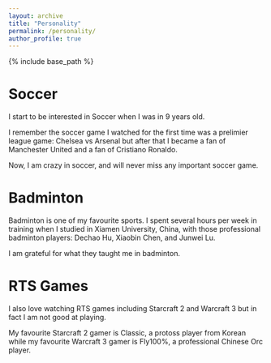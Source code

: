 ```yaml
---
layout: archive
title: "Personality"
permalink: /personality/
author_profile: true
---
```


{% include base_path %}

Soccer
=====
I start to be interested in Soccer when I was in 9 years old.

I remember the soccer game I watched for the first time was a prelimier league game: Chelsea vs Arsenal but after that I became a fan of Manchester United and a fan of Cristiano Ronaldo.

Now, I am crazy in soccer, and will never miss any important soccer game.

Badminton
=====
Badminton is one of my favourite sports. I spent several hours per week in training when I studied in Xiamen University, China, with those professional badminton players:
Dechao Hu, Xiaobin Chen, and Junwei Lu.

I am grateful for what they taught me in badminton.

RTS Games
=====
I also love watching RTS games including Starcraft 2 and Warcraft 3 but in fact I am not good at playing.

My favourite Starcraft 2 gamer is Classic, a protoss player from Korean while my favourite Warcraft 3 gamer is Fly100%, a professional Chinese Orc player.
